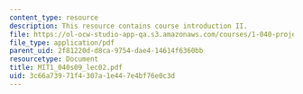 ```yaml
---
content_type: resource
description: This resource contains course introduction II.
file: https://ol-ocw-studio-app-qa.s3.amazonaws.com/courses/1-040-project-management-spring-2009/3c66a73971f4307a1e447e4bf76e0c3d_MIT1_040s09_lec02.pdf
file_type: application/pdf
parent_uid: 2f81220d-d8ca-9754-dae4-14614f6360bb
resourcetype: Document
title: MIT1_040s09_lec02.pdf
uid: 3c66a739-71f4-307a-1e44-7e4bf76e0c3d
---
```

